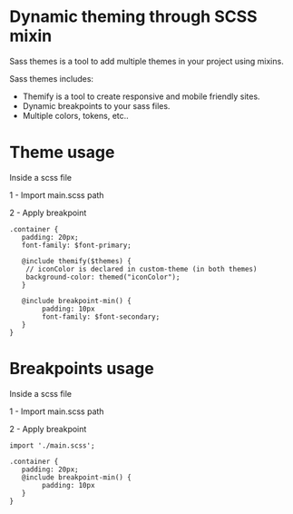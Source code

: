 # Dynamic theming through SCSS mixin

Sass themes is a tool to add multiple themes in your project using mixins.

Sass themes includes:

- Themify is a tool to create responsive and mobile friendly sites.
- Dynamic breakpoints to your sass files.
- Multiple colors, tokens, etc..

# Theme usage

Inside a scss file

1 - Import main.scss path

2 - Apply breakpoint

    .container {
       padding: 20px;
       font-family: $font-primary;

       @include themify($themes) {
        // iconColor is declared in custom-theme (in both themes)
        background-color: themed("iconColor");
       }

       @include breakpoint-min() {
            padding: 10px
            font-family: $font-secondary;
       }
    }

# Breakpoints usage

Inside a scss file

1 - Import main.scss path

2 - Apply breakpoint

    import './main.scss';

    .container {
       padding: 20px;
       @include breakpoint-min() {
            padding: 10px
       }
    }
